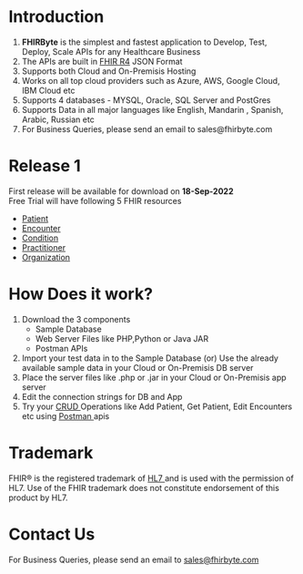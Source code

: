 # Introduction
<ol>
  <li> <b>FHIRByte</b> is the simplest and fastest application to Develop, Test, Deploy, Scale APIs for any Healthcare Business </li>
  <li> The APIs are built in <a href = 'https://www.hl7.org/fhir/' target='_blank'> FHIR R4</a> JSON Format </li>
  <li> Supports both Cloud and On-Premisis Hosting </li>
  <li> Works on all top cloud providers such as Azure, AWS, Google Cloud, IBM Cloud etc</li>
  <li> Supports 4 databases - MYSQL, Oracle, SQL Server and PostGres </li>
  <li> Supports Data in all major languages like English, Mandarin , Spanish, Arabic, Russian etc </li>
  <li> For Business Queries, please send an email to sales@fhirbyte.com </li>
</ol>

# Release 1
First release will be available for download on <b>18-Sep-2022</b> <br>
Free Trial will have following 5 FHIR resources
<ul> 
  <li> <a href = 'https://build.fhir.org/patient.html' target='_blank'> Patient </a> </li>
  <li> <a href = 'https://build.fhir.org/encounter.html' target='_blank'> Encounter  </a> </li>
  <li> <a href = 'https://build.fhir.org/condition.html' target='_blank'> Condition  </a> </li>
  <li> <a href = 'https://build.fhir.org/practitioner.html' target='_blank'> Practitioner  </a> </li>
  <li> <a href = 'https://build.fhir.org/organization.html' target='_blank'> Organization  </a> </li>
</ul>

# How Does it work?
<ol>
  <li> Download the 3 components
    <ul> <li> Sample Database </li>
      <li> Web Server Files like PHP,Python or Java JAR </li>
      <li> Postman APIs </li> </ul> </li>   
  <li> Import your test data in to the Sample Database (or) Use the already available sample data in your Cloud or On-Premisis DB server</li> 
  <li> Place the server files like .php or .jar in your Cloud or On-Premisis app server  </li>
  <li> Edit the connection strings for DB and App </li>
  <li> Try your <a href = 'https://en.wikipedia.org/wiki/Create,_read,_update_and_delete' target='_blank'> CRUD </a> Operations like Add Patient, Get Patient, Edit Encounters etc using <a href = 'https://www.postman.com/' target='_blank'> Postman </a>  apis </li>
</ol>  

# Trademark
FHIR® is the registered trademark of <a href = 'https://www.hl7.org/' target='_blank'> HL7 </a> and is used with the permission of HL7. Use of the FHIR trademark does not constitute endorsement of this product by HL7.
# Contact Us

For Business Queries, please send an email to sales@fhirbyte.com
